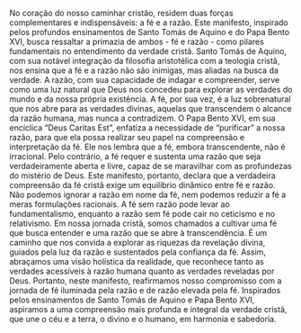 No coração do nosso caminhar cristão, residem duas forças complementares e indispensáveis: a fé e a razão. Este
manifesto, inspirado pelos profundos ensinamentos de Santo Tomás de Aquino e do Papa Bento XVI, busca ressaltar a
primazia de ambos - fé e razão - como pilares fundamentais no entendimento da verdade cristã.
Santo Tomás de Aquino, com sua notável integração da filosofia aristotélica com a teologia cristã, nos ensina que a fé e
a razão não são inimigas, mas aliadas na busca da verdade. A razão, com sua capacidade de indagar e compreender, serve
como uma luz natural que Deus nos concedeu para explorar as verdades do mundo e da nossa própria existência. A fé, por
sua vez, é a luz sobrenatural que nos abre para as verdades divinas, aquelas que transcendem o alcance da razão humana,
mas nunca a contradizem.
O Papa Bento XVI, em sua encíclica “Deus Caritas Est”, enfatiza a necessidade de “purificar” a nossa razão, para que ela
possa realizar seu papel na compreensão e interpretação da fé. Ele nos lembra que a fé, embora transcendente, não é
irracional. Pelo contrário, a fé requer e sustenta uma razão que seja verdadeiramente aberta e livre, capaz de se
maravilhar com as profundezas do mistério de Deus.
Este manifesto, portanto, declara que a verdadeira compreensão da fé cristã exige um equilíbrio dinâmico entre fé e
razão. Não podemos ignorar a razão em nome da fé, nem podemos reduzir a fé a meras formulações racionais. A fé sem razão
pode levar ao fundamentalismo, enquanto a razão sem fé pode cair no ceticismo e no relativismo.
Em nossa jornada cristã, somos chamados a cultivar uma fé que busca entender e uma razão que se abre à transcendência. É
um caminho que nos convida a explorar as riquezas da revelação divina, guiados pela luz da razão e sustentados pela
confiança da fé. Assim, abraçamos uma visão holística da realidade, que reconhece tanto as verdades acessíveis à razão
humana quanto as verdades reveladas por Deus.
Portanto, neste manifesto, reafirmamos nosso compromisso com a jornada de fé iluminada pela razão e de razão elevada
pela fé. Inspirados pelos ensinamentos de Santo Tomás de Aquino e Papa Bento XVI, aspiramos a uma compreensão mais
profunda e integral da verdade cristã, que une o céu e a terra, o divino e o humano, em harmonia e sabedoria.
